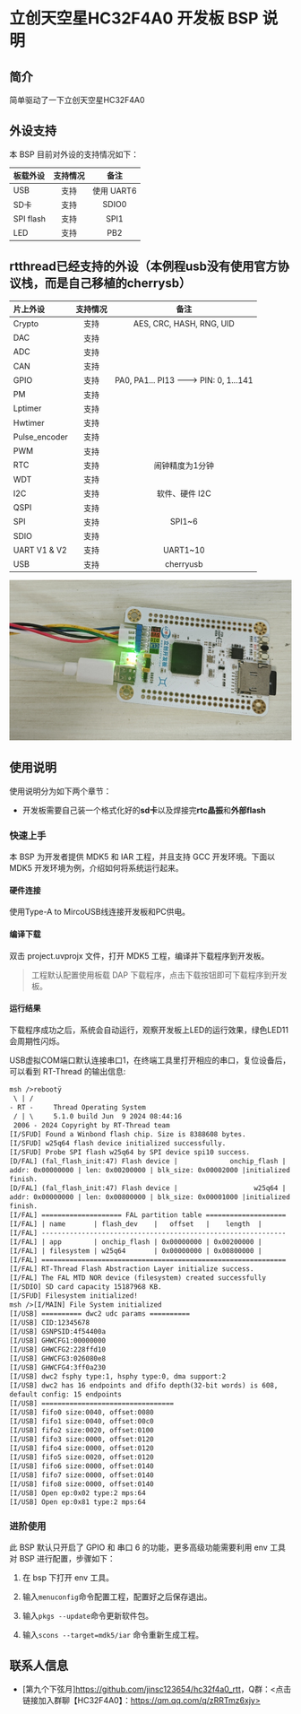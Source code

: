 

# 立创天空星HC32F4A0 开发板 BSP 说明

## 简介

简单驱动了一下立创天空星HC32F4A0

## 外设支持

本 BSP 目前对外设的支持情况如下：

| **板载外设**  | **支持情况** |               **备注**                |
| :------------ | :-----------: | :-----------------------------------: |
| USB    |      支持     |          使用 UART6                 |
| SD卡       |     支持     | SDIO0 |
| SPI flash |     支持     |           SPI1                   |
| LED | 支持 | PB2 |

## rtthread已经支持的外设（本例程usb没有使用官方协议栈，而是自己移植的cherrysb）

| **片上外设**  | **支持情况** |               **备注**                |
| :------------ | :-----------: | :-----------------------------------: |
| Crypto | 支持 | AES, CRC, HASH, RNG, UID |
| DAC | 支持 |  |
| ADC           |     支持     |                             |
| CAN           |     支持     |                                       |
| GPIO          |     支持     | PA0, PA1... PI13 ---> PIN: 0, 1...141 |
| PM | 支持 |  |
| Lptimer | 支持 |  |
| Hwtimer | 支持 |  |
| Pulse_encoder | 支持 |  |
| PWM | 支持 |  |
| RTC | 支持 | 闹钟精度为1分钟 |
| WDT | 支持 |  |
| I2C           |     支持     |              软件、硬件 I2C                 |
| QSPI | 支持 |  |
| SPI           |     支持     |              SPI1~6                   |
| SDIO | 支持 |  |
| UART V1 & V2         |     支持     |              UART1~10                 |
| USB | 支持 | cherryusb |

![](figures/VeryCapture_20240609091218.jpg)

## 使用说明

使用说明分为如下两个章节：

- 开发板需要自己装一个格式化好的**sd卡**以及焊接完**rtc晶振**和**外部flash**



### 快速上手

本 BSP 为开发者提供 MDK5 和 IAR 工程，并且支持 GCC 开发环境。下面以 MDK5 开发环境为例，介绍如何将系统运行起来。

#### 硬件连接

使用Type-A to MircoUSB线连接开发板和PC供电。

#### 编译下载

双击 project.uvprojx 文件，打开 MDK5 工程，编译并下载程序到开发板。

> 工程默认配置使用板载 DAP 下载程序，点击下载按钮即可下载程序到开发板。

#### 运行结果

下载程序成功之后，系统会自动运行，观察开发板上LED的运行效果，绿色LED11会周期性闪烁。

USB虚拟COM端口默认连接串口1，在终端工具里打开相应的串口，复位设备后，可以看到 RT-Thread 的输出信息:

```
msh />rebootÿ
 \ | /
- RT -     Thread Operating System
 / | \     5.1.0 build Jun  9 2024 08:44:16
 2006 - 2024 Copyright by RT-Thread team
[I/SFUD] Found a Winbond flash chip. Size is 8388608 bytes.
[I/SFUD] w25q64 flash device initialized successfully.
[I/SFUD] Probe SPI flash w25q64 by SPI device spi10 success.
[D/FAL] (fal_flash_init:47) Flash device |             onchip_flash | addr: 0x00000000 | len: 0x00200000 | blk_size: 0x00002000 |initialized finish.
[D/FAL] (fal_flash_init:47) Flash device |                   w25q64 | addr: 0x00000000 | len: 0x00800000 | blk_size: 0x00001000 |initialized finish.
[I/FAL] ==================== FAL partition table ====================
[I/FAL] | name       | flash_dev    |   offset   |    length  |
[I/FAL] -------------------------------------------------------------
[I/FAL] | app        | onchip_flash | 0x00000000 | 0x00200000 |
[I/FAL] | filesystem | w25q64       | 0x00000000 | 0x00800000 |
[I/FAL] =============================================================
[I/FAL] RT-Thread Flash Abstraction Layer initialize success.
[I/FAL] The FAL MTD NOR device (filesystem) created successfully
[I/SDIO] SD card capacity 15187968 KB.
[I/SFUD] Filesystem initialized!
msh />[I/MAIN] File System initialized
[I/USB] ========== dwc2 udc params ==========
[I/USB] CID:12345678
[I/USB] GSNPSID:4f54400a
[I/USB] GHWCFG1:00000000
[I/USB] GHWCFG2:228ffd10
[I/USB] GHWCFG3:026080e8
[I/USB] GHWCFG4:3ff0a230
[I/USB] dwc2 fsphy type:1, hsphy type:0, dma support:2
[I/USB] dwc2 has 16 endpoints and dfifo depth(32-bit words) is 608, default config: 15 endpoints
[I/USB] =================================
[I/USB] fifo0 size:0040, offset:0080
[I/USB] fifo1 size:0040, offset:00c0
[I/USB] fifo2 size:0020, offset:0100
[I/USB] fifo3 size:0000, offset:0120
[I/USB] fifo4 size:0000, offset:0120
[I/USB] fifo5 size:0020, offset:0120
[I/USB] fifo6 size:0000, offset:0140
[I/USB] fifo7 size:0000, offset:0140
[I/USB] fifo8 size:0000, offset:0140
[I/USB] Open ep:0x02 type:2 mps:64
[I/USB] Open ep:0x81 type:2 mps:64

```

### 进阶使用

此 BSP 默认只开启了 GPIO 和 串口 6 的功能，更多高级功能需要利用 env 工具对 BSP 进行配置，步骤如下：

1. 在 bsp 下打开 env 工具。

2. 输入`menuconfig`命令配置工程，配置好之后保存退出。

3. 输入`pkgs --update`命令更新软件包。

4. 输入`scons --target=mdk5/iar` 命令重新生成工程。

## 联系人信息

-  [第九个下弦月]<https://github.com/jinsc123654/hc32f4a0_rtt>，Q群：<点击链接加入群聊【HC32F4A0】：https://qm.qq.com/q/zRRTmz6xjy>